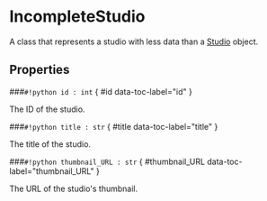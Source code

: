 # **IncompleteStudio**

A class that represents a studio with less data than a [Studio](../Studio) object.

## Properties

###`#!python id : int` { #id data-toc-label="id" }

The ID of the studio.

###`#!python title : str` { #title data-toc-label="title" }

The title of the studio.

###`#!python thumbnail_URL : str` { #thumbnail_URL data-toc-label="thumbnail_URL" }

The URL of the studio's thumbnail.
